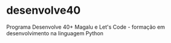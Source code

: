 # desenvolve40
Programa Desenvolve 40+ Magalu e Let's Code - formação em desenvolvimento na linguagem Python
